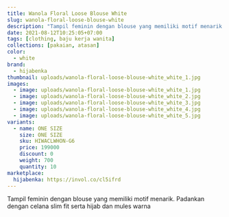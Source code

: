 ```yaml
---
title: Wanola Floral Loose Blouse White
slug: wanola-floral-loose-blouse-white
description: "Tampil feminin dengan blouse yang memiliki motif menarik. Padankan dengan celana slim fit serta hijab dan mules warna"
date: 2021-08-12T10:25:05+07:00
tags: [clothing, baju kerja wanita]
collections: [pakaian, atasan]
color:
  - white
brand:
  - hijabenka
thumbnail: uploads/wanola-floral-loose-blouse-white_white_1.jpg
images:
  - image: uploads/wanola-floral-loose-blouse-white_white_1.jpg
  - image: uploads/wanola-floral-loose-blouse-white_white_2.jpg
  - image: uploads/wanola-floral-loose-blouse-white_white_3.jpg
  - image: uploads/wanola-floral-loose-blouse-white_white_4.jpg
  - image: uploads/wanola-floral-loose-blouse-white_white_5.jpg
variants:
  - name: ONE SIZE
    size: ONE SIZE
    sku: HIWACLWHON-G6
    price: 199000
    discount: 0
    weight: 700
    quantity: 10
marketplace:
  hijabenka: https://invol.co/cl5ifrd
---
```


Tampil feminin dengan blouse yang memiliki motif menarik. Padankan dengan celana slim fit serta hijab dan mules warna
